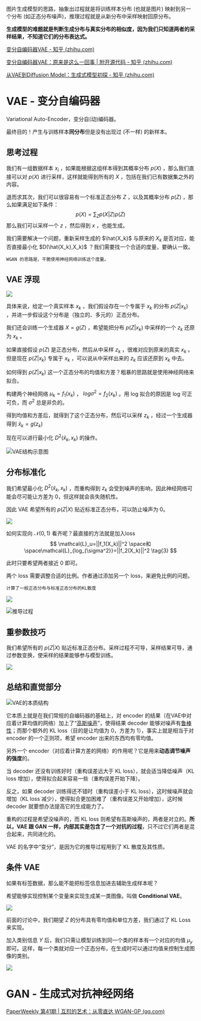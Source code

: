 图片生成模型的思路，抽象出过程就是将训练样本分布 (也就是图片) 映射到另一个分布 (如正态分布噪声)，推理过程就是从新分布中采样映射回原分布。

**生成模型的难题就是判断生成分布与真实分布的相似度，因为我们只知道两者的采样结果，不知道它们的分布表达式。**

[变分自编码器VAE - 知乎 (zhihu.com)](https://zhuanlan.zhihu.com/p/635826906)

[变分自编码器VAE：原来是这么一回事 | 附开源代码 - 知乎 (zhihu.com)](https://zhuanlan.zhihu.com/p/34998569)

[从VAE到Diffusion Model：生成式模型初探 - 知乎 (zhihu.com)](https://zhuanlan.zhihu.com/p/659566348)

# VAE - 变分自编码器

Variational Auto-Encoder，变分自(动)编码器。

最终目的！产生与训练样本**同分布**但是没有出现过 (不一样) 的新样本。

## 思考过程

我们有一组数据样本 ${x_i}$ ，如果能根据这组样本得到其概率分布 $p(X)$ ，那么我们直接可以对 $p(X)$ 进行采样，这样就能得到所有的 $X$ ，包括在我们已有数据集之外的内容。

退而求其次，我们可以很容易有一个标准正态分布 $Z$ ，以及其概率分布 $p(Z)$ ，那么如果满足如下条件：
$$
p(X)=\sum_{Z}{p(X|Z)p(Z)}
$$
那么我们可以采样一个 $z$ ，然后得到 $x$ ，也能生成。

我们需要解决一个问题，重新采样生成的 $\hat{X_k}$ 与原来的 $X_k$ 是否对应，能否直接最小化 $D(\hat{X_k},X_k)$ ？我们需要找一个合适的度量，要确认一致。

	WGAN 的思路是，干脆使用神经网络训练这个度量。

## VAE 浮现

![](https://pic1.zhimg.com/80/v2-25f257b89b46996fdfaaf3935a9bfb48_720w.webp)

具体来说，给定一个真实样本 $x_k$ ，我们假设存在一个专属于 $x_k$ 的分布 $p(Z|x_k)$ ，并进一步假设这个分布是（独立的、多元的）正态分布。

我们还会训练一个生成器 $X=g(Z)$ ，希望能把分布 $p(Z|x_k)$ 中采样的一个 $z_k$ 还原为 $x_k$ 。

如果直接假设 $p(Z)$ 是正态分布，然后从中采样 $z_k$ ，很难对应到原来的真实 $x_k$ 。但是现在 $p(Z|x_k)$ 专属于 $x_k$ ，可以说从中采样出来的 $z_k$ 应该还原到 $x_k$ 中去。

如何得到 $p(Z|x_k)$ 这一个正态分布的均值和方差？粗暴的思路就是使用神经网络来拟合。

 构建两个神经网络 $\mu_k = f_1(x_k)$ ， $log{\sigma^2}=f_2(x_k)$ 。用 log 拟合的原因是 log 可正可负，而 $\sigma^2$ 总是非负的。

得到均值和方差后，就得到了这个正态分布，然后可以采样 $z_k$ ，经过一个生成器得到 $\hat{x}_k=g(z_k)$ 

现在可以进行最小化 $D^2(\hat{x}_k,x_k)$ 的操作。

![VAE结构示意图](https://pic1.zhimg.com/80/v2-36c7da0b2fe37bd021699532a2cff1e8_1440w.webp)

## 分布标准化

我们希望最小化 $D^2(\hat{x}_k,x_k)$ ，而重构得到 $z_k$ 会受到噪声的影响，因此神经网络可能会尽可能让方差为 0，但这样就会丧失随机性。

因此 VAE 希望所有的 $p(Z|X)$ 贴近标准正态分布，可以防止噪声为 0。

![](https://pic3.zhimg.com/80/v2-a3f264a40db57e010b7ebf0253198726_1440w.webp)

如何实现向 $\mathcal{N}(0,1)$ 看齐呢？最直接的方法就是加入loss
$$
\mathcal{L}_u=||f_1(X_k)||^2 \space和 \space\mathcal{L}_{log_{\sigma^2}}=||f_2(X_k)||^2
\tag{3}
$$

此时只要希望两者接近 0 即可。

两个 loss 需要调整合适的比例。作者通过添加另一个 loss，来避免比例的问题。

	计算了一般正态分布与标准正态分布的KL散度

![](https://pic4.zhimg.com/80/v2-af1049578e84eddf1c817422aa8a3bbf_1440w.webp)

![推导过程](https://pic3.zhimg.com/80/v2-7a3c7ea64e7f11c475cf35cd44fa3ca2_1440w.webp)

## 重参数技巧

我们希望所有的 $p(Z|X)$ 贴近标准正态分布。采样过程不可导，采样结果可导，通过参数变换，使采样的结果能够参与模型训练。

![](https://pic1.zhimg.com/80/v2-39d484abe79242a398d6f57ee3d7dc04_1440w.webp)

## 总结和直觉部分

![VAE的本质结构](https://pic1.zhimg.com/80/v2-784891edddff506ea1670c81767e993c_1440w.webp)

它本质上就是在我们常规的自编码器的基础上，对 encoder 的结果（在VAE中对应着计算均值的网络）加上了“[高斯噪声](https://www.zhihu.com/search?q=%E9%AB%98%E6%96%AF%E5%99%AA%E5%A3%B0&search_source=Entity&hybrid_search_source=Entity&hybrid_search_extra=%7B%22sourceType%22%3A%22article%22%2C%22sourceId%22%3A34998569%7D)”，使得结果 decoder 能够对噪声有[鲁棒性](https://www.zhihu.com/search?q=%E9%B2%81%E6%A3%92%E6%80%A7&search_source=Entity&hybrid_search_source=Entity&hybrid_search_extra=%7B%22sourceType%22%3A%22article%22%2C%22sourceId%22%3A34998569%7D)；而那个额外的 KL loss（目的是让均值为 0，方差为 1），事实上就是相当于对 encoder 的一个正则项，希望 encoder 出来的东西均有零均值。

另外一个 encoder（对应着计算方差的网络）的作用呢？它是用来**动态调节噪声的强度**的。

当 decoder 还没有训练好时（重构误差远大于 KL loss），就会适当降低噪声（KL loss 增加），使得拟合起来容易一些（重构误差开始下降）。

反之，如果 decoder 训练得还不错时（重构误差小于 KL loss），这时候噪声就会增加（KL loss 减少），使得拟合更加困难了（重构误差又开始增加），这时候 decoder 就要想办法提高它的生成能力了。

重构的过程是希望没噪声的，而 KL loss 则希望有高斯噪声的，两者是对立的。**所以，VAE 跟 GAN 一样，内部其实是包含了一个对抗的过程**，只不过它们两者是混合起来，共同进化的。

VAE 的名字中“变分”，是因为它的推导过程用到了 KL 散度及其性质。

## 条件 VAE

如果有标签数据，那么能不能把标签信息加进去辅助生成样本呢？

希望能够实现控制某个变量来实现生成某一类图像。叫做 **Conditional VAE**。

![](https://pica.zhimg.com/80/v2-d148bf520bb386c0c4bb11756e4798ee_720w.webp)

前面的讨论中，我们期望 $Z$ 的分布具有零均值和单位方差，我们通过了 KL Loss 来实现。

加入类别信息 $Y$ 后，我们只需让模型训练到同一个类的样本有一个对应的均值 $\mu_{y}$ 即可。这样，每一个类就对应一个正态分布，在生成时可以通过均值来控制生成图像的类别。

![](https://pic2.zhimg.com/80/v2-6cfa68ced2a4a089f8db3da7236f7129_720w.webp)


# GAN - 生成式对抗神经网络

[PaperWeekly 第41期 | 互怼的艺术：从零直达 WGAN-GP (qq.com)](https://mp.weixin.qq.com/s?__biz=MzIwMTc4ODE0Mw==&mid=2247484880&idx=1&sn=4b2e976cc715c9fe2d022ff6923879a8&chksm=96e9da50a19e5346307b54f5ce172e355ccaba890aa157ce50fda68eeaccba6ea05425f6ad76&scene=21#wechat_redirect)

